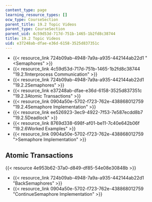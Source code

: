 ```yaml
---
content_type: page
learning_resource_types: []
ocw_type: CourseSection
parent_title: 19.2 Topic Videos
parent_type: CourseSection
parent_uid: 4c59d53d-717d-751b-1465-1b2fd8c38744
title: 19.2 Topic Videos
uid: e37248ab-dfae-e36d-6158-3525d837351c
---
```


*   {{< resource_link 724b09ab-4948-7a9a-a935-442144ab22d1 "\<Semaphores" >}}
*   {{< resource_link 4c59d53d-717d-751b-1465-1b2fd8c38744 "19.2.1Interprocess Communication" >}}
*   {{< resource_link 724b09ab-4948-7a9a-a935-442144ab22d1 "19.2.2Semaphores" >}}
*   {{< resource_link e37248ab-dfae-e36d-6158-3525d837351c "19.2.3Atomic Transactions" >}}
*   {{< resource_link 0904a50e-5702-f723-762e-438868012759 "19.2.4Semaphore Implementation" >}}
*   {{< resource_link ee526923-3ec9-4922-7f53-7e587ecdd8b7 "19.2.5Deadlock" >}}
*   {{< resource_link 8769d338-698f-af01-be11-7c40e642b06f "19.2.6Worked Examples" >}}
*   {{< resource_link 0904a50e-5702-f723-762e-438868012759 "\>Semaphore Implementation" >}}

Atomic Transactions
-------------------

{{< resource 4e953b62-37a0-d849-df85-54e08e30848b >}}

*   {{< resource_link 724b09ab-4948-7a9a-a935-442144ab22d1 "BackSemaphores" >}}
*   {{< resource_link 0904a50e-5702-f723-762e-438868012759 "ContinueSemaphore Implementation" >}}